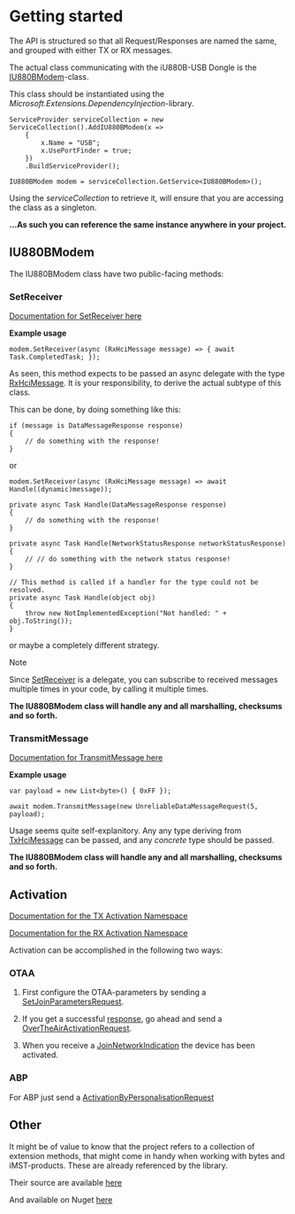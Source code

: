 # Getting started

The API is structured so that all Request/Responses are named the same, and grouped with either TX or RX messages.

The actual class communicating with the iU880B-USB Dongle is the [IU880BModem](xref:FosterBuster.IU880B.IU880BModem)-class.

This class should be instantiated using the _Microsoft.Extensions.DependencyInjection_-library.

	ServiceProvider serviceCollection = new ServiceCollection().AddIU880BModem(x =>
        {
            x.Name = "USB";
            x.UsePortFinder = true;
        })
        .BuildServiceProvider();
		
    IU880BModem modem = serviceCollection.GetService<IU880BModem>();

Using the _serviceCollection_ to retrieve it, will ensure that you are accessing the class as a singleton.

**...As such you can reference the same instance anywhere in your project.**

## IU880BModem

The IU880BModem class have two public-facing methods:

### SetReceiver
[Documentation for SetReceiver here](xref:FosterBuster.IU880B.IU880BModem.SetReceiver(System.Func{FosterBuster.IU880B.Messaging.Rx.RxHciMessage,System.Threading.Tasks.Task}))


**Example usage**

	modem.SetReceiver(async (RxHciMessage message) => { await Task.CompletedTask; });
	
As seen, this method expects to be passed an async delegate with the type [RxHciMessage](xref:FosterBuster.IU880B.Messaging.Rx.RxHciMessage). It is your responsibility, to derive the actual subtype of this class.

This can be done, by doing something like this:

    if (message is DataMessageResponse response)
    {
        // do something with the response!
    }

or 

	modem.SetReceiver(async (RxHciMessage message) => await Handle((dynamic)message));
	
	private async Task Handle(DataMessageResponse response)
    {
        // do something with the response!
    }

    private async Task Handle(NetworkStatusResponse networkStatusResponse)
    {
        // // do something with the network status response!
    }

    // This method is called if a handler for the type could not be resolved.
    private async Task Handle(object obj)
    {
        throw new NotImplementedException("Not handled: " + obj.ToString());
    }
	
or maybe a completely different strategy.
	
> [!NOTE]
> Since [SetReceiver](xref:FosterBuster.IU880B.IU880BModem.SetReceiver(System.Func{FosterBuster.IU880B.Messaging.Rx.RxHciMessage,System.Threading.Tasks.Task})) is a delegate, you can subscribe to received messages multiple times in your code, by calling it multiple times.

**The IU880BModem class will handle any and all marshalling, checksums and so forth.**

### TransmitMessage

[Documentation for TransmitMessage here](xref:FosterBuster.IU880B.IU880BModem.TransmitMessage(FosterBuster.IU880B.Messaging.Tx.TxHciMessage))



**Example usage**

	var payload = new List<byte>() { 0xFF });
	
	await modem.TransmitMessage(new UnreliableDataMessageRequest(5, payload);

Usage seems quite self-explanitory. Any any type deriving from [TxHciMessage](xref:FosterBuster.IU880B.Messaging.Tx.TxHciMessage) can be passed, and any _concrete_ type should be passed.

**The IU880BModem class will handle any and all marshalling, checksums and so forth.**


## Activation

[Documentation for the TX Activation Namespace](xref:FosterBuster.IU880B.Messaging.Tx.LoRaWAN.Activation)

[Documentation for the RX Activation Namespace](xref:FosterBuster.IU880B.Messaging.Rx.LoRaWAN.Activation)

Activation can be accomplished in the following two ways:

### OTAA

1. First configure the OTAA-parameters by sending a [SetJoinParametersRequest](xref:FosterBuster.IU880B.Messaging.Tx.LoRaWAN.Activation.SetJoinParametersRequest).

2. If you get a successful [response](xref:FosterBuster.IU880B.Messaging.Rx.LoRaWAN.Activation.SetJoinParametersResponse), go ahead and send a [OverTheAirActivationRequest](xref:FosterBuster.IU880B.Messaging.Tx.LoRaWAN.Activation.OverTheAirActivationRequest).

3. When you receive a [JoinNetworkIndication](xref:FosterBuster.IU880B.Messaging.Rx.LoRaWAN.Activation.JoinNetworkIndication) the device has been activated.

### ABP

For ABP just send a [ActivationByPersonalisationRequest](xref:FosterBuster.IU880B.Messaging.Tx.LoRaWAN.Activation.ActivationByPersonalisationRequest)

## Other

It might be of value to know that the project refers to a collection of extension methods, that might come in handy when working with bytes and iMST-products. These are already referenced by the library.

Their source are available [here](https://github.com/fosterbuster/ExtensionMethods/tree/master/ExtensionMethods)

And available on Nuget [here](https://www.nuget.org/packages/FosterBuster.Extensions)